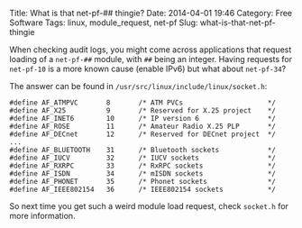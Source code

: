 Title: What is that net-pf-## thingie?
Date: 2014-04-01 19:46
Category: Free Software
Tags: linux, module_request, net-pf
Slug: what-is-that-net-pf-thingie

When checking audit logs, you might come across applications that
request loading of a `net-pf-##` module, with `##` being an integer.
Having requests for `net-pf-10` is a more known cause (enable IPv6) but
what about `net-pf-34`?

The answer can be found in `/usr/src/linux/include/linux/socket.h`:

    #define AF_ATMPVC       8       /* ATM PVCs                     */
    #define AF_X25          9       /* Reserved for X.25 project    */
    #define AF_INET6        10      /* IP version 6                 */
    #define AF_ROSE         11      /* Amateur Radio X.25 PLP       */
    #define AF_DECnet       12      /* Reserved for DECnet project  */
    ...
    #define AF_BLUETOOTH    31      /* Bluetooth sockets            */
    #define AF_IUCV         32      /* IUCV sockets                 */
    #define AF_RXRPC        33      /* RxRPC sockets                */
    #define AF_ISDN         34      /* mISDN sockets                */
    #define AF_PHONET       35      /* Phonet sockets               */
    #define AF_IEEE802154   36      /* IEEE802154 sockets           */

So next time you get such a weird module load request, check `socket.h`
for more information.
